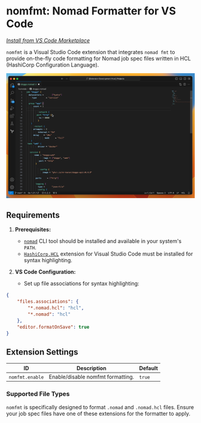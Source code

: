 # nomfmt: Nomad Formatter for VS Code

_[Install from VS Code Marketplace](https://marketplace.visualstudio.com/items?itemName=mrkaran.nomfmt)_

`nomfmt` is a Visual Studio Code extension that integrates `nomad fmt` to provide on-the-fly code formatting for Nomad job spec files written in HCL (HashiCorp Configuration Language).

![Formatting in action](images/nomfmt-demo.gif)

## Requirements

1. **Prerequisites:**
    - [`nomad`](https://developer.hashicorp.com/nomad/docs/install) CLI tool should be installed and available in your system's `PATH`.
    - [`HashiCorp.HCL`](https://marketplace.visualstudio.com/items?itemName=HashiCorp.HCL) extension for Visual Studio Code must be installed for syntax highlighting.

2. **VS Code Configuration:**
    - Set up file associations for syntax highlighting:

```json
{
    "files.associations": {
        "*.nomad.hcl": "hcl",
        "*.nomad": "hcl"
    },
    "editor.formatOnSave": true
}
```

## Extension Settings

| ID             | Description                                 | Default |
|----------------|---------------------------------------------|---------|
| `nomfmt.enable`| Enable/disable nomfmt formatting.           | `true`  |


### Supported File Types

`nomfmt` is specifically designed to format `.nomad` and `.nomad.hcl` files. Ensure your job spec files have one of these extensions for the formatter to apply.
